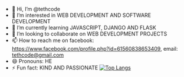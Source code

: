 - 👋 Hi, I’m @tethcode
- 👀 I’m interested in WEB DEVELOPMENT AND SOFTWARE DEVELOPMENT
- 🌱 I’m currently learning JAVASCRIPT, DJANGO AND FLASK
- 💞️ I’m looking to collaborate on WEB DEVELOPMENT PROJECTS
- 📫 How to reach me on facebook: https://www.facebook.com/profile.php?id=61560838653409, email: tethcode@gmail.com
- 😄 Pronouns: HE
- ⚡ Fun fact: KIND AND PASSIONATE
[![Top Langs](https://github-readme-stats.vercel.app/api/top-langs/?username=tethcode)](https://github.com/anuraghazra/github-readme-stats)
